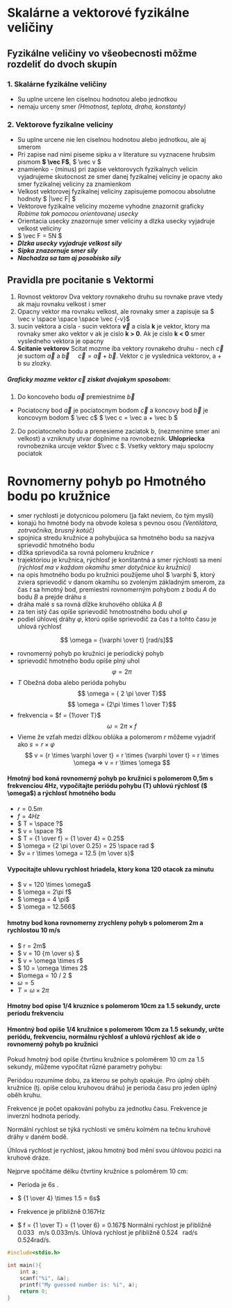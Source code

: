 # Skalárne a vektorové fyzikálne veličiny

## Fyzikálne veličiny vo všeobecnosti môžme rozdeliť do dvoch skupín

### 1. Skalárne fyzikálne veličiny

- Su uplne urcene len ciselnou hodnotou alebo jednotkou
- nemaju urceny smer _(Hmotnost, teplota, draha, konstanty)_

### 2. Vektorove fyzikalne veliciny

- Su uplne urcene nie len ciselnou hodnotou alebo jednotkou, ale aj smerom
- Pri zapise nad nimi piseme sipku a v literature su vyznacene hrubsim pismom **$ \vec F$**, $ \vec v $
- znamienko - (minus) pri zapise vektorovych fyzikalnych velicin vyjadrujeme skutocnost ze smer danej fyzikalnej veliciny je opacny ako smer fyzikalnej veliciny za znamienkom
- Velkost vektorovej fyzikalnej veliciny zapisujeme pomocou absolutne hodnoty $ |\vec F| $
- Vektorove fyzikalne veliciny mozeme vyhodne znazornit graficky _Robime tak pomocou orientovanej usecky_
- Orientacia usecky znazornuje smer veliciny a dlzka usecky vyjadruje velkost veliciny
- $ \vec F = 5N $
- **_Dlzka usecky vyjadruje velkost sily_**
- **_Sipka znazornuje smer sily_**
- **_Nachadza sa tam aj posobisko sily_**

## Pravidla pre pocitanie s Vektormi

1. Rovnost vektorov Dva vektory rovnakeho druhu su rovnake prave vtedy ak maju rovnaku velkost i smer
2. Opacny vektor ma rovnaku velkost, ale rovnaky smer a zapisuje sa $ \vec v \space \space \space \vec {-v}$
3. sucin vektora a cisla - sucin vektora **$\vec v$** a cisla **k** je vektor, ktory ma rovnaky smer ako vektor v ak je cislo **k > 0**. Ak je cislo **k < 0** smer vysledneho vektora je opacny
4. **Scitanie vektorov** Scitat mozme iba vektory rovnakeho druhu - nech $\vec c$ je suctom $\vec a$ a $\vec b$ $\ \ \ \ \vec c = \vec a +\vec b$. Vektor c je vyslednica vektorov, a + b su zlozky.

##### Graficky mozme vektor $\vec c$ ziskat dvojakym sposobom:

1. Do koncoveho bodu $\vec a$ premiestnime $\vec b$

- Pociatocny bod $\vec a$ je pociatocnym bodom $\vec c$ a koncovy bod $\vec b$ je koncovym bodom $ \vec c$
$ \vec c = \vec a + \vec b $

2. Do pociatocneho bodu a prenesieme zaciatok b, (nezmenime smer ani velkost) a vzniknuty utvar doplnime na rovnobeznik. **Uhlopriecka** rovnobeznika urcuje vektor $\vec c $. Vsetky vektory maju spolocny pociatok

# Rovnomerny pohyb po Hmotného bodu po kružnice

- smer rychlosti je dotycnicou polomeru (ja fakt neviem, čo tým myslí)
- konajú ho hmotné body na obvode kolesa s pevnou osou _(Ventilátora, zotrvačníka, brusný kotúč)_
- spojnica stredu kružnice a pohybujúca sa hmotného bodu sa nazýva sprievodič hmotného bodu
- dĺžka sprievodiča sa rovná polomeru kružnice $r$
- trajektóriou je kružnica, rýchlosť je konštantná a smer rýchlosti sa mení _(rýchlosť ma v každom okamihu smer dotyčnice ku kružnici)_
- na opis hmotného bodu po kružnici použijeme uhol $ \varphi $, ktorý zviera sprievodič v danom okamihu so zvoleným základným smerom, za čas $t$ sa hmotný bod, premiestni rovnomerným pohybom z bodu $A$ do bodu $B$ a prejde dráhu $s$
- dráha malé $s$ sa rovná dĺžke kruhového oblúka $A$ $B$
- za ten istý čas opíše sprievodič hmotnostného bodu uhol $\varphi$
- podiel úhlovej dráhy $\varphi$, ktorú opíše sprievodič za čas $t$ a tohto času je uhlová rýchlosť

$$ \omega = {\varphi \over t} [rad/s]$$
- rovnomerný pohyb po kružnici je periodický pohyb
- sprievodič hmotného bodu opíše plný uhol
$$ \varphi = 2\pi$$
- $T$ Obežná doba alebo perióda pohybu
$$ \omega = { 2 \pi \over T}$$
$$ \omega = {2\pi \times 1 \over T}$$
- frekvencia = $f = {1\over T}$
$$ \omega = 2\pi \times f$$
- Vieme že vzťah medzi dĺžkou oblúka a polomerom $r$ môžeme vyjadriť ako $s = r \times \varphi$
$$ v = {r \times \varphi \over t} = r \times {\varphi \over t} = r \times \omega => v = r \times \omega $$

#### Hmotný bod koná rovnomerný pohyb po kružnici s polomerom 0,5m s frekvenciou 4Hz, vypočítajte periódu pohybu (T) uhlovú rýchlosť ($ \omega$) a rýchlosť hmotného bodu
- $r = 0.5m$
- $f = 4Hz$
- $ T = \space ?$
- $ v = \space ?$
- $ T = {1 \over f} = {1 \over 4} = 0.25$
- $ \omega = {2 \pi \over 0.25} = 25 \space rad $
- $v = r \times \omega = 12.5 {m \over s}$

#### Vypocitajte uhlovu rychlost hriadela, ktory kona 120 otacok za minutu 
- $ v = 120 \times \omega$
- $ \omega = 2\pi f$
- $ \omega = 4 \pi$
- $ \omega = 12.566$

#### hmotny bod kona rovnomerny zrychleny pohyb s polomerom 2m a rychlostou 10 m/s
- $ r = 2m$
- $ v = 10 {m \over s} $
- $ v = \omega \times r$
- $ 10 = \omega \times 2$
- $\omega = 10 / 2 $
- $\omega = 5$
- $T = \omega \times 2 \pi$

#### Hmotny bod opise 1/4 kruznice s polomerom 10cm za 1.5 sekundy, urcte periodu frekvenciu
#### Hmontný bod opíše 1/4 kružnice s polomerom 10cm za 1.5 sekundy, určte periódu, frekvenciu, normálnu rýchlosť a uhlovú rýchlosť ak ide o rovnomerný pohyb po kružnici


Pokud hmotný bod opíše čtvrtinu kružnice s poloměrem 10 cm za 1.5 sekundy, můžeme vypočítat různé parametry pohybu:

Periódou rozumíme dobu, za kterou se pohyb opakuje. Pro úplný oběh kružnice (tj. opíše celou kruhovou dráhu) je perioda času pro jeden úplný oběh kruhu.

Frekvence je počet opakování pohybu za jednotku času. Frekvence je inverzní hodnota periody.

Normální rychlost se týká rychlosti ve směru kolmém na tečnu kruhové dráhy v daném bodě.

Úhlová rychlost je rychlost, jakou hmotný bod mění svou úhlovou pozici na kruhové dráze.

Nejprve spočítáme délku čtvrtiny kružnice s poloměrem 10 cm:


- Perioda je 6s .
- $ {1 \over 4} \times 1.5 = 6s$

- Frekvence je přibližně 0.167Hz
- $ f = {1 \over T} = {1 \over 6} = 0.167$
Normální rychlost je přibližně 
0.033
 
m/s
0.033m/s.
Úhlová rychlost je přibližně 
0.524
 
rad/s
0.524rad/s.








```c
#include<stdio.h>

int main(){
    int a;
    scanf("%i", &a);
    printf("My guessed number is: %i", a);
    return 0;
}
```
